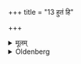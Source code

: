 +++
title = "13 हुतं हि"

+++

<details><summary>मूलम्</summary>

हुतं हि १३
</details>

<details><summary>Oldenberg</summary>

13. For (even if he offers water) the sacrifice has been performed.
</details>
